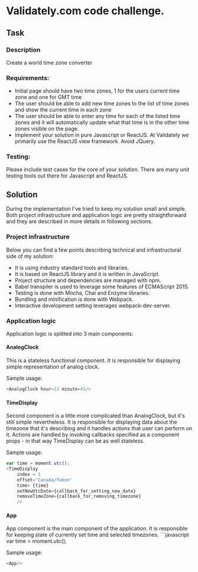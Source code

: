 # Validately.com code challenge.

## Task
### Description
Create a world time zone converter

### Requirements:
- Initial page should have two time zones, 1 for the users current time zone and one for GMT time
- The user should be able to add new time zones to the list of time zones and show the current time in each zone
- The user should be able to enter any time for each of the listed time zones and it will automatically update what that time is in the other time zones visible on the page.
- Implement your solution in pure Javascript or ReactJS. At Validately we primarily use the ReactJS view framework. Avoid JQuery.

### Testing:
Please include test cases for the core of your solution. There are many unit testing tools out there for Javascript and ReactJS.

## Solution
During the implementation I've tried to keep my solution small and simple. Both project infrastructure and application logic are pretty straightforward and they are described in more details in following sections. 

### Project infrastructure
Below you can find a few points describing technical and infrastructural side of my solution: 
- It is using industry standard tools and libraries.
- It is based on ReactJS library and it is written in JavaScript. 
- Project structure and dependencies are managed with npm.
- Babel transpiler is used to leverage some features of ECMAScript 2015. 
- Testing is done with Mocha, Chai and Enzyme libraries.
- Bundling and minification is done with Webpack.
- Interactive development setting leverages webpack-dev-server.

### Application logic
Application logic is splitted into 3 main components:
#### AnalogClock
This is a stateless functional component. It is responsible for displaying simple representation of analog clock.

Sample usage:
```javascript
<AnalogClock hour=13 minute=45/>
```
#### TimeDisplay
Second component is a little more complicated than AnalogClock, but it's still simple nevertheless. It is responsible for displaying data about the timezone that it's describing and it handles actions that user can perform on it. Actions are handled by invoking callbacks specified as a component props - in that way TimeDisplay can be as well stateless.

Sample usage:
```javascript
var time = moment.utc();
<TimeDisplay
    index = 1
    offset='Canada/Yukon'
    time= {time}
    setNewUtcDate={callback_for_setting_new_date}
    removeTimeZone={callback_for_removing_timezone}
    />
``` 
#### App
App component is the main component of the application. It is responsible for keeping state of currently set time and selected timezones. ```javascript
var time = moment.utc();

Sample usage:
```javascript
<App/>
```  